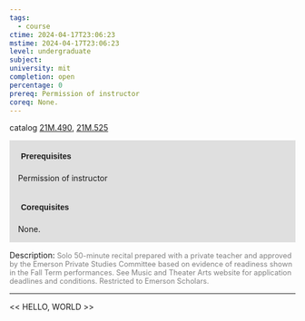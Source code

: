 ```yaml
---
tags:
  - course
ctime: 2024-04-17T23:06:23
mstime: 2024-04-17T23:06:23
level: undergraduate
subject: 
university: mit
completion: open
percentage: 0
prereq: Permission of instructor
coreq: None.
---
```


catalog [21M.490](http://student.mit.edu/catalog/m21Ma.html#21M.490), [21M.525](http://student.mit.edu/catalog/m21Ma.html#21M.525)

<span style="display: block; padding: 15px; background-color: rgb(100, 100, 100, 0.2);"><font id="m_prereq2562_0" style="display: block; font-family: Arial, sans-serif; font-weight: bold; padding: 5px">Prerequisites</font><br><span id="prereq2562_0">Permission of instructor</span></span>
<span style="display: block; padding: 15px; background-color: rgb(100, 100, 100, 0.2);"><font id="m_coreq2562_0" style="display: block; font-family: Arial, sans-serif; font-weight: bold; padding: 5px">Corequisites</font><br><span id="coreq2562_0">None.</span></span>

<font style="">Description:</font>
<font style="color: grey; font-size: 0.8rem;">Solo 50-minute recital prepared with a private teacher and approved by the Emerson Private Studies Committee based on evidence of readiness shown in the Fall Term performances. See Music and Theater Arts website for application deadlines and conditions. Restricted to Emerson Scholars.</font>



---

<< HELLO, WORLD >>

